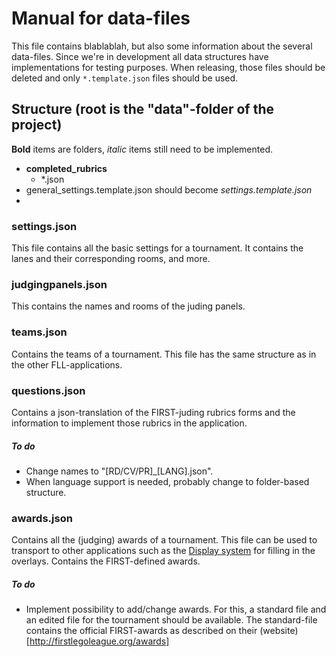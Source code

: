 # Manual for data-files
This file contains blablablah, but also some information about the several data-files. Since we're in development all data structures have implementations for testing purposes. When releasing, those files should be deleted and only `*.template.json` files should be used.

## Structure (root is the "data"-folder of the project)
**Bold** items are folders, *italic* items still need to be implemented.
- **completed_rubrics**
  - \*.json
- general_settings.template.json should become *settings.template.json*
-

### settings.json
This file contains all the basic settings for a tournament. It contains the lanes and their corresponding rooms, and more.

### judgingpanels.json
This contains the names and rooms of the juding panels.

### teams.json
Contains the teams of a tournament. This file has the same structure as in the other FLL-applications.

### questions.json
Contains a json-translation of the FIRST-juding rubrics forms and the information to implement those rubrics in the application.
##### To do
- Change names to "[RD/CV/PR]\_[LANG].json".
- When language support is needed, probably change to folder-based structure.


### awards.json
Contains all the (judging) awards of a tournament. This file can be used to transport to other applications such as the [Display system](https://github.com/FirstLegoLeague/displaySystem) for filling in the overlays. Contains the FIRST-defined awards.
##### To do
- Implement possibility to add/change awards. For this, a standard file and an edited file for the tournament should be available. The standard-file contains the official FIRST-awards as described on their (website)[http://firstlegoleague.org/awards]
